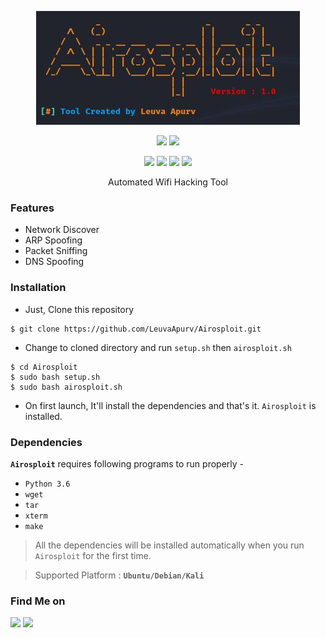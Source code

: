 <!-- Airosploit -->

<p align="center">
  <img src=".img/Logo.JPG">
</p>


<p align="center">
  <img src="https://img.shields.io/badge/Version-1.0-green?style=for-the-badge">
  <img src="https://img.shields.io/github/license/htr-tech/zphisher?style=for-the-badge">
  <!-- <img src="https://img.shields.io/github/stars/htr-tech/zphisher?style=for-the-badge">
  <img src="https://img.shields.io/github/issues/htr-tech/zphisher?color=red&style=for-the-badge">
  <img src="https://img.shields.io/github/forks/htr-tech/zphisher?color=teal&style=for-the-badge"> -->
</p>

<p align="center">
  <img src="https://img.shields.io/badge/Author-Apurv_Leuva-cyan?style=flat-square">
  <img src="https://img.shields.io/badge/Open%20Source-Yes-cyan?style=flat-square">
  <img src="https://img.shields.io/badge/MADE%20IN-India-green?colorA=%23ff0000&colorB=%23017e40&style=flat-square">
  <img src="https://img.shields.io/badge/Written%20In-Bash_and_Python-cyan?style=flat-square">
</p>

<p align="center">Automated Wifi Hacking Tool</p>

### Features

- Network Discover
- ARP Spoofing
- Packet Sniffing
- DNS Spoofing


### Installation

- Just, Clone this repository
```
$ git clone https://github.com/LeuvaApurv/Airosploit.git
```

- Change to cloned directory and run `setup.sh` then `airosploit.sh`
```
$ cd Airosploit
$ sudo bash setup.sh
$ sudo bash airosploit.sh
```
- On first launch, It'll install the dependencies and that's it. `Airosploit` is installed.

### Dependencies

**`Airosploit`** requires following programs to run properly - 
- `Python 3.6`
- `wget`
- `tar`
- `xterm`
- `make`

> All the dependencies will be installed automatically when you run `Airosploit` for the first time.

> Supported Platform : **`Ubuntu/Debian/Kali`**

### Find Me on
<p align="left">
  <a href="https://github.com/LeuvaApurv" target="_blank"><img src="https://img.shields.io/badge/Github-Leuva_Apurv-green?style=for-the-badge&logo=github"></a>
  <a href="https://www.linkedin.com/in/leuvaapurv" target="_blank"><img src="https://img.shields.io/badge/LinkedIn-%40Apurv_Leuva-blue?style=for-the-badge&logo=LinkedIn"></a>
</p>
